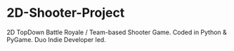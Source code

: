# 2D-Shooter-Project
2D TopDown Battle Royale / Team-based Shooter Game. Coded in Python &amp; PyGame. Duo Indie Developer led.
